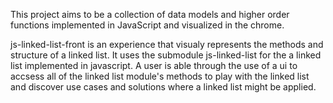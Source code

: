 This project aims to be a collection of data models and higher order functions implemented in JavaScript and visualized in the chrome.

js-linked-list-front is an experience that visualy represents the methods and structure of a linked list. It uses the submodule js-linked-list for the a linked list implemented in javascript. A user is able through the use of a ui to accsess all of the linked list module's methods to play with the linked list and discover use cases and solutions where a linked list might be applied.
